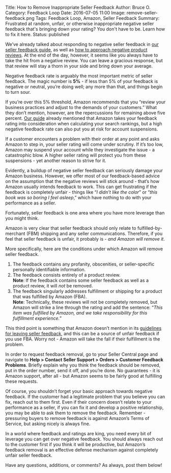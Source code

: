 Title: How to Remove Inappropriate Seller Feedback
Author: Bruce O.
Category: Feedback Loop
Date: 2016-07-05 11:00
Image: remove-seller-feedback.png
Tags: Feedback Loop, Amazon, Seller Feedback
Summary: Frustrated at random, unfair, or otherwise inappropriate negative seller feedback that's bringing down your rating? You don't have to be. Learn how to fix it here.
Status: published

We’ve already talked about responding to negative seller feedback in [our seller feedback guide](https://efficientera.com/blog/2016/06/a-guide-to-seller-feedback.html), as well as [how to approach negative product reviews](https://efficientera.com/blog/2015/08/3-steps-to-changing-a-negative-amazon-review.html). At the end of the day, however, it seems like you always have to take the hit from a negative review. You can leave a gracious response, but that review will stay a thorn in your side and bring down your average.

Negative feedback rate is arguably the most important metric of seller feedback. The magic number is **5%** - if less than 5% of your feedback is negative or neutral, you’re doing well; any more than that, and things begin to turn sour. 

If you’re over this 5% threshold, Amazon recommends that you “review your business practices and adjust to the demands of your customers.” What they don’t mention, however, are the repercussions for remaining above five percent. [Our guide](https://efficientera.com/blog/2016/06/a-guide-to-seller-feedback.html) already mentioned that Amazon takes your feedback rating into consideration when calculating your search rankings, but a high negative feedback rate can also put you at risk for account suspensions. 

If a customer encounters a problem with their order at any point and asks Amazon to step in, your seller rating will come under scrutiny. If it’s too low, Amazon may suspend your account while they investigate the issue - a catastrophic blow. A higher seller rating will protect you from these suspensions - yet another reason to strive for it.

Evidently, a buildup of negative seller feedback can seriously damage your Amazon business. However, we offer most of our feedback-based advice on the assumption that the negative reviews will stick around - that’s how Amazon usually intends feedback to work. This can get frustrating if the feedback is completely unfair - things like “*I didn’t like the color*” or “*this book was so boring I feel asleep*,” which have nothing to do with your performance as a seller.

Fortunately, seller feedback is one area where you have more leverage than you might think.

Amazon is very clear that seller feedback should only relate to fulfilled-by-merchant (FBM) shipping and any seller communications. Therefore, if you feel that seller feedback is unfair, it probably is - *and Amazon will remove it*.

More specifically, here are the conditions under which Amazon will remove seller feedback.

1. The feedback contains any profanity, obscenities, or seller-specific personally identifiable information.
2. The feedback consists entirely of a product review.  
   **Note**: If the feedback contains some seller feedback as well as a product review, it will *not* be removed.
3. The feedback singularly addresses fulfillment or shipping for a product that was fulfilled by Amazon (FBA).  
   **Note**: Technically, these reviews will not be completely removed, but Amazon will strike a line through the rating and add the sentence: “*This item was fulfilled by Amazon, and we take responsibility for this fulfillment experience.*”

This third point is something that Amazon doesn’t mention in its [guidelines for leaving seller feedback](http://www.amazon.com/gp/help/customer/display.html?nodeId=537806), and this can be a source of unfair feedback if you use FBA. Worry not - Amazon will take the fall if their fulfillment is the problem. 

In order to request feedback removal, go to your Seller Central page and navigate to **Help > Contact Seller Support > Orders > Customer Feedback Problems**. Briefly explain why you think the feedback should be removed, put in the order number, send it off, and you’re done. No guarantees - it is Amazon support, after all - but Amazon seems to be fairly good at fulfilling these requests.

Of course, you shouldn’t forget your basic approach towards negative feedback. If the customer had a legitimate problem that you believe you can fix, reach out to them first. Even if their concern doesn’t relate to your performance as a seller, if you can fix it and develop a positive relationship, you may be able to ask them to remove the feedback. Remember - pressuring buyers to remove feedback is against Amazon’s Terms of Service, but asking nicely is always fine.

In a world where feedback and ratings are king, you need every bit of leverage you can get over negative feedback. You should always reach out to the customer first if you think it will be productive, but Amazon’s feedback removal is an effective defense mechanism against completely unfair seller feedback.

Have any questions, additions, or comments? As always, post them below!